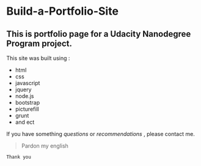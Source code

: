 # Build-a-Portfolio-Site
## This is portfolio page for a Udacity Nanodegree Program project.

This site was built using : 
- html
- css
- javascript
- jquery
- node.js
- bootstrap
- picturefill
- grunt
- and ect


 
If you have something _questions_ or _recommendations_ , please contact me.

> Pardon my english

`Thank you`

